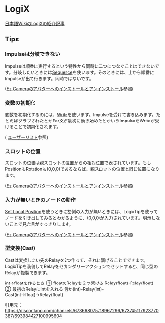 # LogiX

[日本語WikiのLogiXの紹介記事](https://neosvrjp.memo.wiki/d/LogiX)

## Tips

### Impulseは分岐できない

Impulseは順番に実行するという特性から同時に二つにつなぐことはできないです。分岐したいときには[Sequence](https://neosvrjp.memo.wiki/d/Sequence)を使います。そのときには、上から順番にImpulseが出て行きます。同時ではないです。

([Ez Cameraのアバターへのインストールとアンインストール](EzCameraInstallUninstall.md)参照)

### 変数の初期化

変数を初期化するのには、[Write](https://neosvrjp.memo.wiki/d/Write)を使います。Impulseを受けて書き込みます。たとえばグラブされたとかFor文が最初に動き始めたとかいうImpulseをWriteが受けることで初期化されます。

( [ユーザーリスト](UserList.md)参照)

### スロットの位置

スロットの位置は親スロットの位置からの相対位置で表されています。もしPositionもRotationも(0,0,0)であるならば、親スロットの位置と同じ位置になります。

([Ez Cameraのアバターへのインストールとアンインストール](EzCameraInstallUninstall.md)参照)

### 入力が無いときのノードの動作

[Set Local Position](https://neosvrjp.memo.wiki/d/Set%20Local%20Position)を使うときに左側の入力が無いときには、LogixTipを使ってノードを引き出してみるとわかるように、(0,0,0)が入力されています。明示しないことで見た目がすっきりします。

([Ez Cameraのアバターへのインストールとアンインストール](EzCameraInstallUninstall.md)参照)

### 型変換(Cast)
Castは変換したい先のRelayを2つ作って、それに繋げることでできます。LogixTipを装備してRelayをセカンダリーアクションでセットすると、同じ型のRelayが複製できます。

int→floatを作るとき
① floatのRelayを２つ繋げる
Relay(float)-Relay(float)
② 最初のRelayにintを入れる
何か(int)-Relay(int)-Cast(int→float)→Relay(float)

引用元：https://discordapp.com/channels/673668075718967296/673745117923770387/693984427100995604